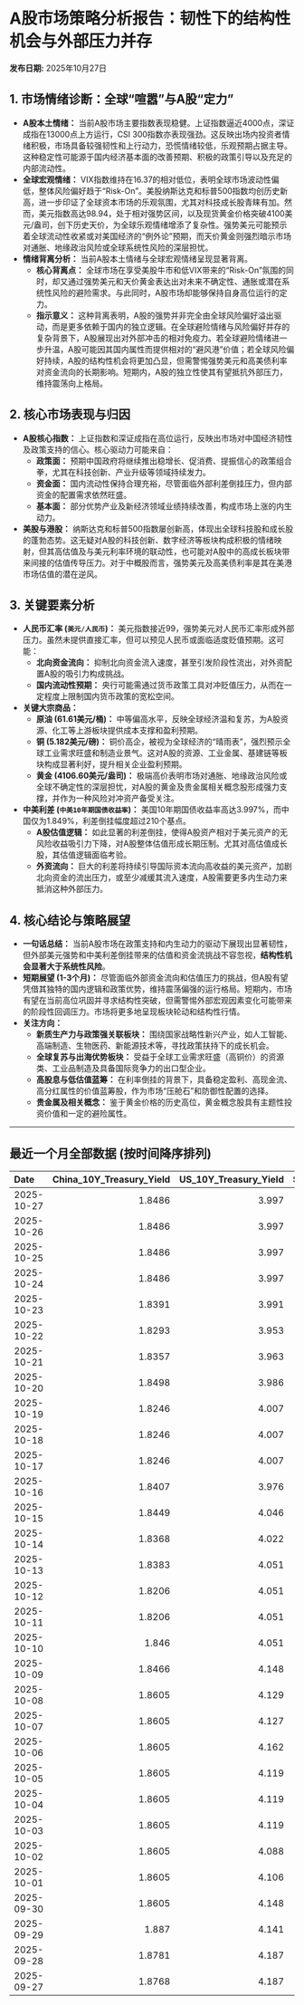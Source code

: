 # A股市场策略分析报告：韧性下的结构性机会与外部压力并存

**发布日期:** 2025年10月27日

## 1. 市场情绪诊断：全球“喧嚣”与A股“定力”

*   **A股本土情绪：** 当前A股市场主要指数表现稳健。上证指数逼近4000点，深证成指在13000点上方运行，CSI 300指数亦表现强劲。这反映出场内投资者情绪积极，市场具备较强韧性和上行动力，恐慌情绪较低，乐观预期占据主导。这种稳定性可能源于国内经济基本面的改善预期、积极的政策引导以及充足的内部流动性。
*   **全球宏观情绪：** VIX指数维持在16.37的相对低位，表明全球市场波动性偏低，整体风险偏好趋于“Risk-On”。美股纳斯达克和标普500指数均创历史新高，进一步印证了全球资本市场的乐观氛围，尤其对科技成长股青睐有加。然而，美元指数高达98.94，处于相对强势区间，以及现货黄金价格突破4100美元/盎司，创下历史天价，为全球乐观情绪增添了复杂性。强势美元可能预示着全球流动性收紧或对美国经济的“例外论”预期，而天价黄金则强烈暗示市场对通胀、地缘政治风险或全球系统性风险的深层担忧。
*   **情绪背离分析：** 当前A股本土情绪与全球宏观情绪呈现显著背离。
    *   **核心背离点：** 全球市场在享受美股牛市和低VIX带来的“Risk-On”氛围的同时，却又通过强势美元和天价黄金表达出对未来不确定性、通胀或潜在系统性风险的避险需求。与此同时，A股市场却能够保持自身高位运行的定力。
    *   **指示意义：** 这种背离表明，A股的强势并非完全由全球风险偏好溢出驱动，而是更多依赖于国内的独立逻辑。在全球避险情绪与风险偏好并存的复杂背景下，A股展现出对外部冲击的相对免疫力。若全球避险情绪进一步升温，A股可能因其国内属性而提供相对的“避风港”价值；若全球风险偏好持续，A股的结构性机会将更加凸显，但需警惕强势美元和高美债利率对资金流向的长期影响。短期内，A股的独立性使其有望抵抗外部压力，维持震荡向上格局。

## 2. 核心市场表现与归因

*   **A股核心指数：** 上证指数和深证成指在高位运行，反映出市场对中国经济韧性及政策支持的信心。核心驱动力可能来自：
    *   **政策面：** 预期中国政府将继续推出稳增长、促消费、提振信心的政策组合拳，尤其在科技创新、产业升级等领域持续发力。
    *   **资金面：** 国内流动性保持合理充裕，尽管面临外部利差倒挂压力，但内部资金的配置需求依然旺盛。
    *   **基本面：** 部分优势产业及新经济领域业绩持续改善，构成市场上涨的内生动力。
*   **美股与港股：** 纳斯达克和标普500指数屡创新高，体现出全球科技股和成长股的蓬勃态势。这无疑对A股的科技创新、数字经济等板块构成积极的情绪映射，但其高估值及与美元利率环境的联动性，也可能对A股中的高成长板块带来间接的估值传导压力。对于中概股而言，强势美元及高美债利率是其在美港市场估值的潜在逆风。

## 3. 关键要素分析

*   **人民币汇率 (`美元/人民币`)：** 美元指数接近99，强势美元对人民币汇率形成外部压力。虽然未提供直接汇率，但可以预见人民币或面临适度贬值预期。这可能：
    *   **北向资金流向：** 抑制北向资金流入速度，甚至引发阶段性流出，对外资配置A股的吸引力构成挑战。
    *   **国内流动性预期：** 央行可能需通过货币政策工具对冲贬值压力，从而在一定程度上限制国内货币政策的宽松空间。
*   **关键大宗商品：**
    *   **原油 (61.61美元/桶)：** 中等偏高水平，反映全球经济温和复苏，为A股资源、化工等上游板块提供成本支撑和盈利预期。
    *   **铜 (5.182美元/磅)：** 铜价高企，被视为全球经济的“晴雨表”，强烈预示全球工业需求旺盛和制造业景气。这对A股的资源、工业金属、基建链等板块构成显著利好，提升相关企业盈利预期。
    *   **黄金 (4106.60美元/盎司)：** 极端高价表明市场对通胀、地缘政治风险或全球不确定性的深层担忧，对A股的黄金及贵金属相关概念股形成强力支撑，并作为一种风险对冲资产备受关注。
*   **中美利差 (`中美10年期国债收益率`)：** 美国10年期国债收益率高达3.997%，而中国仅为1.849%，利差倒挂幅度超过210个基点。
    *   **A股估值逻辑：** 如此显著的利差倒挂，使得A股资产相对于美元资产的无风险收益吸引力下降，对A股整体估值形成长期压制。尤其对高估值成长股，其估值逻辑面临考验。
    *   **外资流向：** 巨大的利差将持续引导国际资本流向高收益的美元资产，加剧北向资金的流出压力，或至少减缓其流入速度，A股需要更多内生动力来抵消这种外部压力。

## 4. 核心结论与策略展望

*   **一句话总结：** 当前A股市场在政策支持和内生动力的驱动下展现出显著韧性，但外部美元强势和中美利差倒挂带来的估值和资金流挑战不容忽视，**结构性机会显著大于系统性风险**。
*   **短期展望 (1-3个月)：** 尽管面临外部资金流向和估值压力的挑战，但A股有望凭借其独特的国内逻辑和政策优势，维持震荡偏强的运行格局。短期内，市场有望在当前高位巩固并寻求结构性突破，但需警惕外部宏观因素变化可能带来的阶段性回调压力。市场将更多地呈现板块轮动和结构性行情。
*   **关注方向：**
    *   **新质生产力与政策强关联板块：** 围绕国家战略性新兴产业，如人工智能、高端制造、生物医药、新能源技术等，寻找政策扶持下的成长机会。
    *   **全球复苏与出海优势板块：** 受益于全球工业需求旺盛（高铜价）的资源类、工业品制造及具备国际竞争力的出口型企业。
    *   **高股息与低估值蓝筹：** 在利率倒挂的背景下，具备稳定盈利、高现金流、高分红属性的价值蓝筹股，作为市场“压舱石”和防御性配置的选择。
    *   **贵金属及相关概念：** 鉴于黄金价格的历史高位，黄金概念股具有主题性投资价值和一定的避险属性。

---

## 最近一个月全部数据 (按时间降序排列)

| Date       |   China_10Y_Treasury_Yield |   US_10Y_Treasury_Yield |   Shanghai_Composite_Index |   CSI_300_Index |   Shenzhen_Component_Index |   GOLD_spot_price |   OIL_price |   ALUMINUM_future |   BTC_price |   Commodity_Index_ETF |   US_Dollar_Index |   ETH_price |   LEAN_HOGS_future |   COPPER_future |   High_Yield_Bond_ETF |   LIVE_CATTLE_future |   GOLD_near_month_future |   NATURAL_GAS_future |   PLATINUM_future |   SILVER_future |   Long_Term_Treasury_ETF |   CORN_future |   SOYBEANS_future |   WHEAT_future |   SP500_close |   NASDAQ_close |   VIX_close |   GOLD_basis_spot_vs_near |
|:-----------|---------------------------:|------------------------:|---------------------------:|----------------:|---------------------------:|------------------:|------------:|------------------:|------------:|----------------------:|------------------:|------------:|-------------------:|----------------:|----------------------:|---------------------:|-------------------------:|---------------------:|------------------:|----------------:|-------------------------:|--------------:|------------------:|---------------:|--------------:|---------------:|------------:|--------------------------:|
| 2025-10-27 |                     1.8486 |                   3.997 |                    3950.31 |         4660.68 |                    13289.2 |            4106.6 |       61.61 |           2835    |      115086 |                 22.85 |            98.938 |     4182.51 |             81.8   |          5.182  |               81.08   |              233.925 |                   4106.5 |                3.376 |            1602.5 |          48.395 |                  91.47   |        423.25 |           1060.25 |         512.5  |       6791.69 |        23204.9 |       16.37 |                  0.100098 |
| 2025-10-26 |                     1.8486 |                   3.997 |                    3950.31 |         4660.68 |                    13289.2 |            4106.6 |       61.61 |           2835    |      111642 |                 22.85 |            98.938 |     3953.47 |             81.8   |          5.182  |               81.08   |              233.925 |                   4106.5 |                3.376 |            1602.5 |          48.395 |                  91.47   |        423.25 |           1060.25 |         512.5  |       6791.69 |        23204.9 |       16.37 |                  0.100098 |
| 2025-10-25 |                     1.8486 |                   3.997 |                    3950.31 |         4660.68 |                    13289.2 |            4118.4 |       61.5  |           2776.75 |      111642 |                 22.85 |            98.938 |     3953.47 |             81.8   |          5.0935 |               81.08   |              233.925 |                   4118.4 |                3.304 |            1593.9 |          48.377 |                  91.47   |        423.25 |           1041.75 |         512.5  |       6791.69 |        23204.9 |       16.37 |                  0        |
| 2025-10-24 |                     1.8486 |                   3.997 |                    3950.31 |         4660.68 |                    13289.2 |            4118.4 |       61.5  |           2776.75 |      111034 |                 22.85 |            98.938 |     3934.57 |             81.8   |          5.0935 |               81.08   |              233.925 |                   4118.4 |                3.304 |            1593.9 |          48.377 |                  91.47   |        423.25 |           1041.75 |         512.5  |       6791.69 |        23204.9 |       16.37 |                  0        |
| 2025-10-23 |                     1.8391 |                   3.991 |                    3922.41 |         4606.35 |                    13025.5 |            4125.5 |       61.79 |           2768.75 |      110070 |                 22.84 |            98.94  |     3856.03 |             81.775 |          5.082  |               80.86   |              239.725 |                   4125.5 |                3.344 |            1587.6 |          48.482 |                  91.43   |        428    |           1044.75 |         513    |       6738.44 |        22941.8 |       17.3  |                  0        |
| 2025-10-22 |                     1.8293 |                   3.953 |                    3913.76 |         4592.57 |                    12996.6 |            4044.4 |       58.5  |           2708    |      107689 |                 22.46 |            98.9   |     3808.12 |             82.4   |          4.961  |               80.68   |              239.05  |                   4044.4 |                3.45  |            1536   |          47.461 |                  92.06   |        423    |           1034.75 |         503.75 |       6699.4  |        22740.4 |       18.6  |                  0        |
| 2025-10-21 |                     1.8357 |                   3.963 |                    3916.33 |         4607.87 |                    13077.3 |            4087.7 |       57.82 |           2681.25 |      108477 |                 22.11 |            98.93  |     3876.76 |             83.275 |          4.93   |               80.76   |              243.675 |                   4087.7 |                3.474 |            1504   |          47.45  |                  92      |        419.75 |           1030.75 |         500.25 |       6735.35 |        22953.7 |       17.87 |                  0        |
| 2025-10-20 |                     1.8498 |                   3.986 |                    3863.89 |         4538.22 |                    12813.2 |            4336.4 |       57.52 |           2689.25 |      110589 |                 22.34 |            98.59  |     3980.76 |             82.075 |          4.998  |               80.88   |              241.85  |                   4336.4 |                3.397 |            1634.9 |          51.119 |                  91.55   |        423.25 |           1031.75 |         504.75 |       6735.13 |        22990.5 |       18.23 |                  0        |
| 2025-10-19 |                     1.8246 |                   4.007 |                    3839.75 |         4514.23 |                    12688.9 |            4189.9 |       57.54 |           2683    |      108667 |                 22.12 |            98.43  |     3984.65 |             82.375 |          4.9315 |               80.72   |              240.25  |                   4189.9 |                3.008 |            1602.3 |          49.864 |                  91.2    |        422.5  |           1019.5  |         503.75 |       6664.01 |        22680   |       20.78 |                  0        |
| 2025-10-18 |                     1.8246 |                   4.007 |                    3839.75 |         4514.23 |                    12688.9 |            4189.9 |       57.54 |           2683    |      107198 |                 22.12 |            98.43  |     3890.35 |             82.375 |          4.9315 |               80.72   |              240.25  |                   4189.9 |                3.008 |            1602.3 |          49.864 |                  91.2    |        422.5  |           1019.5  |         503.75 |       6664.01 |        22680   |       20.78 |                  0        |
| 2025-10-17 |                     1.8246 |                   4.007 |                    3839.75 |         4514.23 |                    12688.9 |            4189.9 |       57.54 |           2683    |      106468 |                 22.12 |            98.43  |     3832.56 |             82.375 |          4.9315 |               80.72   |              240.25  |                   4189.9 |                3.008 |            1602.3 |          49.864 |                  91.2    |        422.5  |           1019.5  |         503.75 |       6664.01 |        22680   |       20.78 |                  0        |
| 2025-10-16 |                     1.8407 |                   3.976 |                    3916.23 |         4618.42 |                    13086.4 |            4280.2 |       57.46 |           2686.25 |      108186 |                 22.14 |            98.39  |     3894.75 |             82.6   |          4.958  |               80.51   |              243.95  |                   4280.2 |                2.938 |            1734.9 |          53.023 |                  91.34   |        421.75 |           1010.75 |         502.5  |       6629.07 |        22562.5 |       25.31 |                  0        |
| 2025-10-15 |                     1.8449 |                   4.046 |                    3912.21 |         4606.29 |                    13118.8 |            4176.9 |       58.27 |           2643    |      110783 |                 22.18 |            98.79  |     3987.46 |             83.6   |          4.972  |               80.8    |              242.175 |                   4176.9 |                3.016 |            1668.7 |          51.073 |                  90.66   |        416.75 |           1006.5  |         498.75 |       6671.06 |        22670.1 |       20.64 |                  0        |
| 2025-10-14 |                     1.8368 |                   4.022 |                    3865.23 |         4539.06 |                    12895.1 |            4138.7 |       58.7  |           2636    |      113119 |                 22.1  |            99.05  |     4125.41 |             97.475 |          4.9805 |               80.54   |              241.825 |                   4138.7 |                3.028 |            1655.1 |          50.314 |                  90.86   |        413    |           1006.5  |         500.25 |       6644.31 |        22521.7 |       20.81 |                  0        |
| 2025-10-13 |                     1.8383 |                   4.051 |                    3889.5  |         4593.98 |                    13231.5 |            4108.6 |       59.49 |           2653.5  |      115271 |                 22.35 |            99.27  |     4245.47 |             97.425 |          5.1005 |               80.45   |              240.575 |                   4108.6 |                3.118 |            1669.6 |          50.13  |                  90.57   |        410.75 |           1007.75 |         496.75 |       6654.72 |        22694.6 |       19.03 |                  0        |
| 2025-10-12 |                     1.8206 |                   4.051 |                    3897.03 |         4616.83 |                    13355.4 |            3975.9 |       58.9  |           2603.5  |      115170 |                 22.07 |            98.98  |     4164.43 |             97     |          4.8485 |               79.95   |              238.475 |                   3975.9 |                3.106 |            1600.7 |          46.938 |                  90.62   |        413    |           1006.75 |         498.5  |       6552.51 |        22204.4 |       21.66 |                  0        |
| 2025-10-11 |                     1.8206 |                   4.051 |                    3897.03 |         4616.83 |                    13355.4 |            3975.9 |       58.9  |           2603.5  |      110808 |                 22.07 |            98.98  |     3750.61 |             97     |          4.8485 |               79.95   |              238.475 |                   3975.9 |                3.106 |            1600.7 |          46.938 |                  90.62   |        413    |           1006.75 |         498.5  |       6552.51 |        22204.4 |       21.66 |                  0        |
| 2025-10-10 |                     1.846  |                   4.051 |                    3897.03 |         4616.83 |                    13355.4 |            3975.9 |       58.9  |           2603.5  |      113214 |                 22.07 |            98.98  |     3843.01 |             97     |          4.8485 |               79.95   |              238.475 |                   3975.9 |                3.106 |            1600.7 |          46.938 |                  90.62   |        413    |           1006.75 |         498.5  |       6552.51 |        22204.4 |       21.66 |                  0        |
| 2025-10-09 |                     1.8466 |                   4.148 |                    3933.97 |         4709.48 |                    13725.6 |            3946.3 |       61.51 |           2727.75 |      121706 |                 22.55 |            99.54  |     4369.14 |             97     |          5.0755 |               80.42   |              235.025 |                   3946.3 |                3.269 |            1634.1 |          46.85  |                  89.18   |        418.25 |           1022.25 |         506.5  |       6735.11 |        23024.6 |       16.43 |                  0        |
| 2025-10-08 |                     1.8605 |                   4.129 |                    3882.78 |         4640.69 |                    13526.5 |            4043.3 |       62.55 |           2681.25 |      123355 |                 22.76 |            98.85  |     4527.65 |             97.625 |          5.046  |               80.65   |              233.85  |                   4043.3 |                3.333 |            1678   |          48.656 |                  89.25   |        422    |           1029.5  |         507.25 |       6753.72 |        23043.4 |       16.3  |                  0        |
| 2025-10-07 |                     1.8605 |                   4.127 |                    3882.78 |         4640.69 |                    13526.5 |            3976.6 |       61.73 |           2662    |      121451 |                 22.73 |            98.58  |     4451.15 |             97.85  |          5.048  |               80.77   |              233.1   |                   3976.6 |                3.498 |            1626.6 |          47.179 |                  89.18   |        419.75 |           1022    |         506.75 |       6714.59 |        22788.4 |       17.24 |                  0        |
| 2025-10-06 |                     1.8605 |                   4.162 |                    3882.78 |         4640.69 |                    13526.5 |            3948.5 |       61.69 |           2636.25 |      124753 |                 22.64 |            98.11  |     4687.77 |             98.325 |          4.987  |               80.86   |              231.875 |                   3948.5 |                3.357 |            1634.9 |          48.082 |                  88.67   |        421.75 |           1017.75 |         512.75 |       6740.28 |        22941.7 |       16.37 |                  0        |
| 2025-10-05 |                     1.8605 |                   4.119 |                    3882.78 |         4640.69 |                    13526.5 |            3880.8 |       60.88 |           2612.75 |      123513 |                 22.41 |            97.72  |     4515.42 |             98.975 |          5.058  |               80.84   |              231.025 |                   3880.8 |                3.324 |            1619.3 |          47.597 |                  89.38   |        419    |           1018    |         515.25 |       6715.79 |        22780.5 |       16.65 |                  0        |
| 2025-10-04 |                     1.8605 |                   4.119 |                    3882.78 |         4640.69 |                    13526.5 |            3880.8 |       60.88 |           2612.75 |      122425 |                 22.41 |            97.72  |     4489.2  |             98.975 |          5.058  |               80.84   |              231.025 |                   3880.8 |                3.324 |            1619.3 |          47.597 |                  89.38   |        419    |           1018    |         515.25 |       6715.79 |        22780.5 |       16.65 |                  0        |
| 2025-10-03 |                     1.8605 |                   4.119 |                    3882.78 |         4640.69 |                    13526.5 |            3880.8 |       60.88 |           2612.75 |      122267 |                 22.41 |            97.72  |     4514.87 |             98.975 |          5.058  |               80.84   |              231.025 |                   3880.8 |                3.324 |            1619.3 |          47.597 |                  89.38   |        419    |           1018    |         515.25 |       6715.79 |        22780.5 |       16.65 |                  0        |
| 2025-10-02 |                     1.8605 |                   4.088 |                    3882.78 |         4640.69 |                    13526.5 |            3839.7 |       60.48 |           2596.5  |      120681 |                 22.34 |            97.85  |     4487.92 |             98.675 |          4.898  |               80.93   |              230.525 |                   3839.7 |                3.442 |            1563.8 |          46     |                  89.55   |        421.75 |           1023.75 |         514.75 |       6715.35 |        22844.1 |       16.63 |                  0        |
| 2025-10-01 |                     1.8605 |                   4.106 |                    3882.78 |         4640.69 |                    13526.5 |            3867.5 |       61.78 |           2597.5  |      118649 |                 22.49 |            97.71  |     4351.11 |             98.425 |          4.8305 |               80.96   |              231.1   |                   3867.5 |                3.476 |            1569.9 |          47.29  |                  89.29   |        416.5  |           1013    |         509.25 |       6711.2  |        22755.2 |       16.29 |                  0        |
| 2025-09-30 |                     1.8605 |                   4.148 |                    3882.78 |         4640.69 |                    13526.5 |            3840.8 |       62.37 |           2594    |      114056 |                 22.53 |            97.77  |     4145.96 |             99.85  |          4.805  |               80.809  |              231.85  |                   3840.8 |                3.303 |            1584.6 |          46.253 |                  89.06   |        415.5  |           1001.75 |         508    |       6688.46 |        22660   |       16.28 |                  0        |
| 2025-09-29 |                     1.887  |                   4.141 |                    3862.53 |         4620.05 |                    13479.4 |            3820.9 |       63.45 |           2583.5  |      114400 |                 22.62 |            97.91  |     4217.34 |            101.15  |          4.841  |               80.8389 |              231.325 |                   3820.9 |                3.267 |            1609.3 |          46.612 |                  89.3191 |        421.5  |           1010.5  |         519.5  |       6661.21 |        22591.2 |       16.12 |                  0        |
| 2025-09-28 |                     1.8781 |                   4.187 |                    3828.11 |         4550.05 |                    13209   |            3775.3 |       65.72 |           2544.75 |      112123 |                 22.81 |            98.15  |     4141.48 |            101.5   |          4.7155 |               80.6995 |              231.8   |                   3776.2 |                2.835 |            1582.7 |          46.221 |                  88.5916 |        422    |           1013.75 |         519.75 |       6643.7  |        22484.1 |       15.29 |                 -0.899902 |
| 2025-09-27 |                     1.8768 |                   4.187 |                    3828.11 |         4550.05 |                    13209   |            3775.3 |       65.72 |           2544.75 |      109682 |                 22.81 |            98.15  |     4018.66 |            101.5   |          4.7155 |               80.6995 |              231.8   |                   3776.2 |                2.835 |            1582.7 |          46.221 |                  88.5916 |        422    |           1013.75 |         519.75 |       6643.7  |        22484.1 |       15.29 |                 -0.899902 |